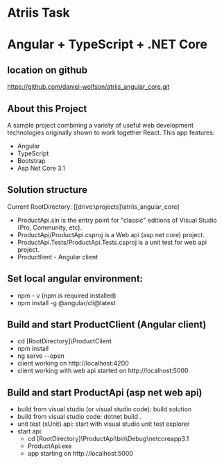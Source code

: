 # Atriis Task
# Angular + TypeScript + .NET Core

## location on github
https://github.com/daniel-wolfson/atriis_angular_core.git

## About this Project

A sample project combining a variety of useful web development technologies originally shown to work together React.
This app features:
- Angular
- TypeScript
- Bootstrap
- Asp Net Core 3.1

## Solution structure

Current RootDirectory: [[drive:\\projects]\atriis_angular_core]

- ProductApi.sln is the entry point for "classic" editions of Visual Studio (Pro, Community, etc).
- ProductApi/ProductApi.csproj is a Web api (asp net core) project.
- ProductApi.Tests/ProductApi.Tests.csproj is a unit test for web api project.
- Productlient - Angular client

## Set local angular environment:
- npm - v (npm is required installed)
- npm install -g @angular/cli@latest

## Build and start ProductClient (Angular client)

- cd [RootDirectory]\ProductClient
- npm install
- ng serve --open
- client working on http://localhost:4200
- client working with web api started on http://localhost:5000

## Build and start ProductApi (asp net web api)

- build from visual studio (or visual studio code): build solution
- build from visual studio code: dotnet build .
- unit test (xUnit) api: start with visual studio unit test explorer
- start api:
    - cd [RootDirectory]\ProductApi\bin\Debug\netcoreapp3.1
    - ProductApi.exe
    - app starting on http://localhost:5000

